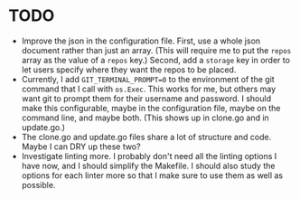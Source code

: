 # TODO

+ Improve the json in the configuration file.  First, use a whole json document
  rather than just an array.  (This will require me to put the `repos` array as
  the value of a `repos` key.)  Second, add a `storage` key in order to let
  users specify where they want the repos to be placed.
+ Currently, I add `GIT_TERMINAL_PROMPT=0` to the environment of the git command
  that I call with `os.Exec`.  This works for me, but others may want git to
  prompt them for their username and password.  I should make this configurable,
  maybe in the configuration file, maybe on the command line, and maybe both.
  (This shows up in clone.go and in update.go.)
+ The clone.go and update.go files share a lot of structure and code.  Maybe
  I can DRY up these two?
+ Investigate linting more.  I probably don't need all the linting options
  I have now, and I should simplify the Makefile.  I should also study the
  options for each linter more so that I make sure to use them as well as
  possible.
